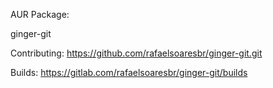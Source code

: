 AUR Package:


ginger-git

Contributing: https://github.com/rafaelsoaresbr/ginger-git.git

Builds: https://gitlab.com/rafaelsoaresbr/ginger-git/builds
